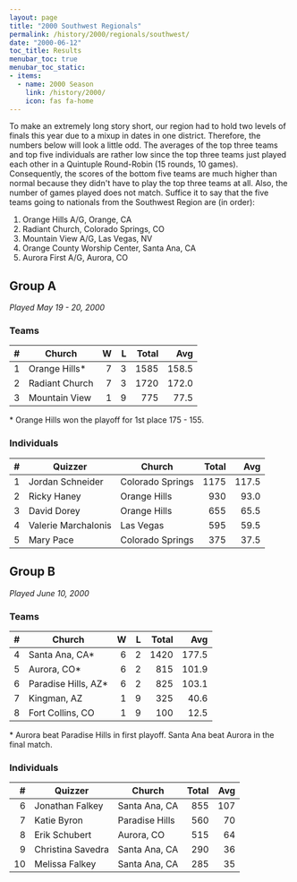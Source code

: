 ```yaml
---
layout: page
title: "2000 Southwest Regionals"
permalink: /history/2000/regionals/southwest/
date: "2000-06-12"
toc_title: Results
menubar_toc: true
menubar_toc_static:
- items:
  - name: 2000 Season
    link: /history/2000/
    icon: fas fa-home
---
```


To make an extremely long story short, our region had to hold two levels of finals this year due to a mixup in dates in one district. Therefore, the numbers below will look a little odd. The averages of the top three teams and top five individuals are rather low since the top three teams just played each other in a Quintuple Round-Robin (15 rounds, 10 games). Consequently, the scores of the bottom five teams are much higher than normal because they didn't have to play the top three teams at all. Also, the number of games played does not match. Suffice it to say that the five teams going to nationals from the Southwest Region are (in order):

1. Orange Hills A/G, Orange, CA
2. Radiant Church, Colorado Springs, CO
3. Mountain View A/G, Las Vegas, NV
4. Orange County Worship Center, Santa Ana, CA
5. Aurora First A/G, Aurora, CO

## Group A

*Played May 19 - 20, 2000*

### Teams 

|    # | Church         |    W |    L | Total |   Avg |
| ---: | -------------- | ---: | ---: | ----: | ----: |
|    1 | Orange Hills*  |    7 |    3 |  1585 | 158.5 |
|    2 | Radiant Church |    7 |    3 |  1720 | 172.0 |
|    3 | Mountain View  |    1 |    9 |   775 |  77.5 |

\* Orange Hills won the playoff for 1st place 175 - 155.

### Individuals

|    # | Quizzer             | Church           | Total |   Avg |
| ---: | ------------------- | ---------------- | ----: | ----: |
|    1 | Jordan Schneider    | Colorado Springs |  1175 | 117.5 |
|    2 | Ricky Haney         | Orange Hills     |   930 |  93.0 |
|    3 | David Dorey         | Orange Hills     |   655 |  65.5 |
|    4 | Valerie Marchalonis | Las Vegas        |   595 |  59.5 |
|    5 | Mary Pace           | Colorado Springs |   375 |  37.5 |

## Group B

*Played June 10, 2000*

### Teams

|    # | Church              |    W |    L | Total |   Avg |
| ---: | ------------------- | ---: | ---: | ----: | ----: |
|    4 | Santa Ana, CA*      |    6 |    2 |  1420 | 177.5 |
|    5 | Aurora, CO*         |    6 |    2 |   815 | 101.9 |
|    6 | Paradise Hills, AZ* |    6 |    2 |   825 | 103.1 |
|    7 | Kingman, AZ         |    1 |    9 |   325 |  40.6 |
|    8 | Fort Collins, CO    |    1 |    9 |   100 |  12.5 |

\* Aurora beat Paradise Hills in first playoff. Santa Ana beat Aurora in the final match.

### Individuals

|    # | Quizzer           | Church         | Total |  Avg |
| ---: | ----------------- | -------------- | ----: | ---: |
|    6 | Jonathan Falkey   | Santa Ana, CA  |   855 |  107 |
|    7 | Katie Byron       | Paradise Hills |   560 |   70 |
|    8 | Erik Schubert     | Aurora, CO     |   515 |   64 |
|    9 | Christina Savedra | Santa Ana, CA  |   290 |   36 |
|   10 | Melissa Falkey    | Santa Ana, CA  |   285 |   35 |
